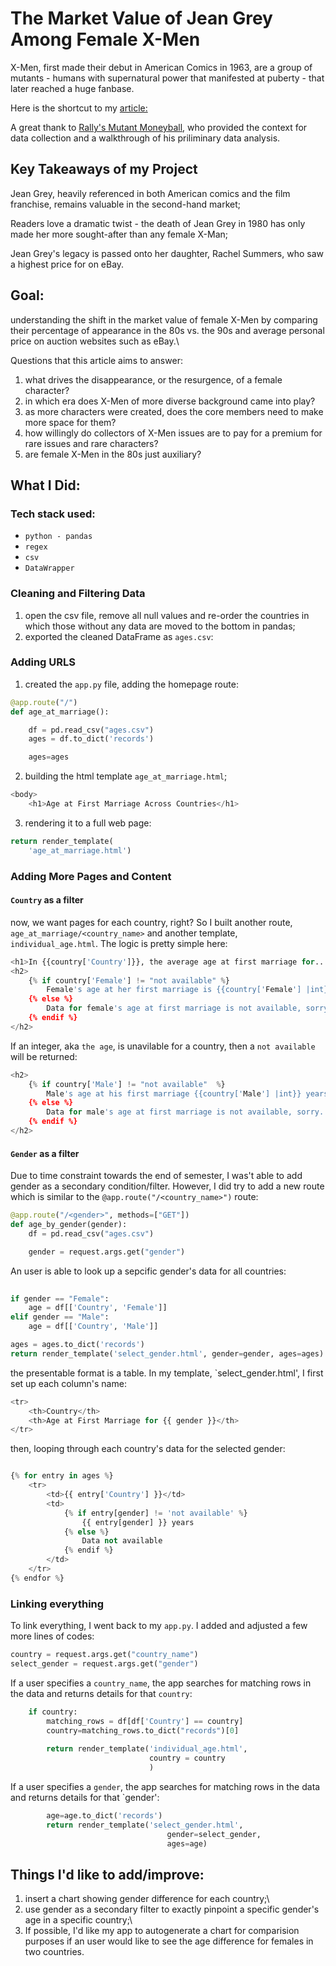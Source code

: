 # The Market Value of Jean Grey Among Female X-Men
X-Men, first made their debut in American Comics in 1963, are a group of mutants - humans with supernatural power that manifested at puberty - that later reached a huge fanbase. 

Here is the shortcut to my [article:](https://yatingw24.github.io/X-men/)

A great thank to [Rally's Mutant Moneyball](https://rallyrd.com/mutant-moneyball-a-data-driven-ultimate-x-men/?), who provided the context for data collection and a walkthrough of his priliminary data analysis.

## Key Takeaways of my Project
Jean Grey, heavily referenced in both American comics and the film franchise, remains valuable in the second-hand market;

Readers love a dramatic twist - the death of Jean Grey in 1980 has only made her more sought-after than any female X-Man;

Jean Grey's legacy is passed onto her daughter, Rachel Summers, who saw a highest price for on eBay. 

## Goal:
understanding the shift in the market value of female X-Men by comparing their percentage of appearance in the 80s vs. the 90s and average personal price on auction websites such as eBay.\

Questions that this article aims to answer:
1. what drives the disappearance, or the resurgence, of a female character?
2. in which era does X-Men of more diverse background came into play?
3. as more characters were created, does the core members need to make more space for them?
4. how willingly do collectors of X-Men issues are to pay for a premium for rare issues and rare characters?
5. are female X-Men in the 80s just auxiliary?

## What I Did:
### Tech stack used:
 - `python - pandas`
 - `regex`
 - `csv`
 - `DataWrapper`

### Cleaning and Filtering Data
1. open the csv file, remove all null values and re-order the countries in which those without any data are moved to the bottom in pandas;
2. exported the cleaned DataFrame as `ages.csv`:

### Adding URLS 
1. created the `app.py` file, adding the homepage route:
```python
@app.route("/")
def age_at_marriage():

    df = pd.read_csv("ages.csv")
    ages = df.to_dict('records')

    ages=ages
```
2. building the html template `age_at_marriage.html`;
```python
<body>
    <h1>Age at First Marriage Across Countries</h1>
```
3. rendering it to a full web page: 
```python 
return render_template(
    'age_at_marriage.html')

```

### Adding More Pages and Content
#### `Country` as a filter
now, we want pages for each country, right?
So I built another route, `age_at_marriage/<country_name>` and another template, `individual_age.html`.
The logic is pretty simple here:
```python
<h1>In {{country['Country']}}, the average age at first marriage for...</h1>
<h2>
    {% if country['Female'] != "not available" %}
        Female's age at her first marriage is {{country['Female'] |int}} years old.
    {% else %}
        Data for female's age at first marriage is not available, sorry. 
    {% endif %}
</h2>
```
If an integer, aka `the age`, is unavilable for a country, then a `not available` will be returned:  
```python
<h2>
    {% if country['Male'] != "not available"  %}
        Male's age at his first marriage {{country['Male'] |int}} years old.
    {% else %}
        Data for male's age at first marriage is not available, sorry. 
    {% endif %}
</h2>
```
#### `Gender` as a filter
Due to time constraint towards the end of semester, I was't able to add gender as a secondary condition/filter. However, I did try to add a new route which is similar to the `@app.route("/<country_name>")` route:

```python 
@app.route("/<gender>", methods=["GET"])
def age_by_gender(gender):
    df = pd.read_csv("ages.csv")

    gender = request.args.get("gender")
```
An user is able to look up a sepcific gender's data for all countries: 
```python
    
if gender == "Female":
    age = df[['Country', 'Female']]
elif gender == "Male":
    age = df[['Country', 'Male']]

ages = ages.to_dict('records')
return render_template('select_gender.html', gender=gender, ages=ages)
```

the presentable format is a table. In my template, `select_gender.html', I first set up each column's name:
```python
<tr>
    <th>Country</th>
    <th>Age at First Marriage for {{ gender }}</th>
</tr>
```

then, looping through each country's data for the selected gender:
```python

{% for entry in ages %}
    <tr>
        <td>{{ entry['Country'] }}</td>
        <td>
            {% if entry[gender] != 'not available' %}
                {{ entry[gender] }} years
            {% else %}
                Data not available
            {% endif %}
        </td>
    </tr>
{% endfor %}
```
### Linking everything
To link everything, I went back to my `app.py`. I added and adjusted a few more lines of codes:

```python
country = request.args.get("country_name")
select_gender = request.args.get("gender")
```

If a user specifies a `country_name`, the app searches for matching rows in the data and returns details for that `country`:
```python
    if country:
        matching_rows = df[df['Country'] == country]
        country=matching_rows.to_dict("records")[0]
        
        return render_template('individual_age.html',
                               country = country
                               )
``` 
If a user specifies a `gender`, the app searches for matching rows in the data and returns details for that `gender':
```python
        age=age.to_dict('records')
        return render_template('select_gender.html',
                                   gender=select_gender,
                                   ages=age)
```

## Things I'd like to add/improve:
1. insert a chart showing gender difference for each country;\
2. use gender as a secondary filter  to exactly pinpoint a specific gender's age in a specific country;\
3. If possible, I'd like my app to autogenerate a chart for comparision purposes if an user would like to see the age difference for females in two countries.